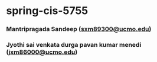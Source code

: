 # spring-cis-5755
### Mantripragada Sandeep (sxm89300@ucmo.edu)
### Jyothi sai venkata durga pavan kumar menedi (jxm86000@ucmo.edu)
